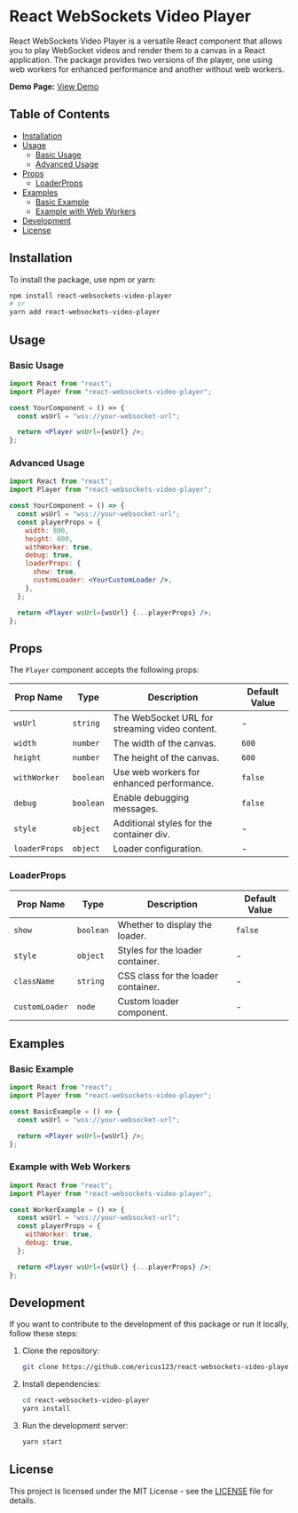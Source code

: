 # React WebSockets Video Player

React WebSockets Video Player is a versatile React component that allows you to play WebSocket videos and render them to a canvas in a React application. The package provides two versions of the player, one using web workers for enhanced performance and another without web workers.

**Demo Page:** [View Demo](https://amanieric.com/projects/react-websockets-video-player)

## Table of Contents

- [Installation](#installation)
- [Usage](#usage)
  - [Basic Usage](#basic-usage)
  - [Advanced Usage](#advanced-usage)
- [Props](#props)
  - [LoaderProps](#loaderprops)
- [Examples](#examples)
  - [Basic Example](#basic-example)
  - [Example with Web Workers](#example-with-web-workers)
- [Development](#development)
- [License](#license)

## Installation

To install the package, use npm or yarn:

```bash
npm install react-websockets-video-player
# or
yarn add react-websockets-video-player
```

## Usage

### Basic Usage

```jsx
import React from "react";
import Player from "react-websockets-video-player";

const YourComponent = () => {
  const wsUrl = "wss://your-websocket-url";

  return <Player wsUrl={wsUrl} />;
};
```

### Advanced Usage

```jsx
import React from "react";
import Player from "react-websockets-video-player";

const YourComponent = () => {
  const wsUrl = "wss://your-websocket-url";
  const playerProps = {
    width: 800,
    height: 600,
    withWorker: true,
    debug: true,
    loaderProps: {
      show: true,
      customLoader: <YourCustomLoader />,
    },
  };

  return <Player wsUrl={wsUrl} {...playerProps} />;
};
```

## Props

The `Player` component accepts the following props:

| Prop Name     | Type      | Description                                    | Default Value |
| ------------- | --------- | ---------------------------------------------- | ------------- |
| `wsUrl`       | `string`  | The WebSocket URL for streaming video content. | -             |
| `width`       | `number`  | The width of the canvas.                       | `600`         |
| `height`      | `number`  | The height of the canvas.                      | `600`         |
| `withWorker`  | `boolean` | Use web workers for enhanced performance.      | `false`       |
| `debug`       | `boolean` | Enable debugging messages.                     | `false`       |
| `style`       | `object`  | Additional styles for the container div.       | -             |
| `loaderProps` | `object`  | Loader configuration.                          | -             |

### LoaderProps

| Prop Name      | Type      | Description                         | Default Value |
| -------------- | --------- | ----------------------------------- | ------------- |
| `show`         | `boolean` | Whether to display the loader.      | `false`       |
| `style`        | `object`  | Styles for the loader container.    | -             |
| `className`    | `string`  | CSS class for the loader container. | -             |
| `customLoader` | `node`    | Custom loader component.            | -             |

## Examples

### Basic Example

```jsx
import React from "react";
import Player from "react-websockets-video-player";

const BasicExample = () => {
  const wsUrl = "wss://your-websocket-url";

  return <Player wsUrl={wsUrl} />;
};
```

### Example with Web Workers

```jsx
import React from "react";
import Player from "react-websockets-video-player";

const WorkerExample = () => {
  const wsUrl = "wss://your-websocket-url";
  const playerProps = {
    withWorker: true,
    debug: true,
  };

  return <Player wsUrl={wsUrl} {...playerProps} />;
};
```

## Development

If you want to contribute to the development of this package or run it locally, follow these steps:

1. Clone the repository:

   ```bash
   git clone https://github.com/ericus123/react-websockets-video-player.git
   ```

2. Install dependencies:

   ```bash
   cd react-websockets-video-player
   yarn install
   ```

3. Run the development server:

   ```bash
   yarn start
   ```

## License

This project is licensed under the MIT License - see the [LICENSE](https://github.com/ericus123/react-websockets-video-player/blob/dev/LICENSE) file for details.
